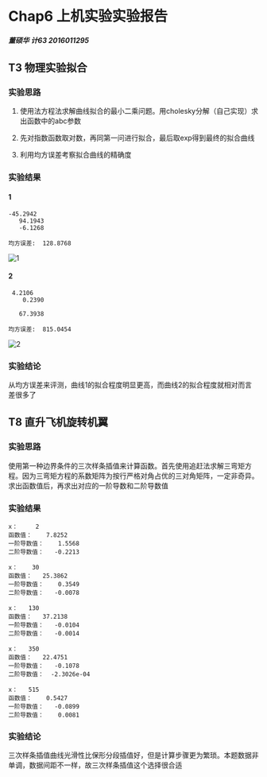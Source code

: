 # Chap6 上机实验实验报告

##### 董硕华 计63 2016011295



## T3 物理实验拟合

### 实验思路

1. 使用法方程法求解曲线拟合的最小二乘问题。用cholesky分解（自己实现）求出函数中的abc参数

2. 先对指数函数取对数，再同第一问进行拟合，最后取exp得到最终的拟合曲线
3. 利用均方误差考察拟合曲线的精确度



### 实验结果

#### 1

```
-45.2942
   94.1943
   -6.1268

均方误差:  128.8768
```

![1](D:\Git\-MATLAB\chap6\6_3\1.jpg)



#### 2

```
 4.2106
    0.2390

   67.3938

均方误差:  815.0454
```

![2](D:\Git\-MATLAB\chap6\6_3\2.jpg)



### 实验结论

从均方误差来评测，曲线1的拟合程度明显更高，而曲线2的拟合程度就相对而言差很多了



## T8 直升飞机旋转机翼

### 实验思路

使用第一种边界条件的三次样条插值来计算函数。首先使用追赶法求解三弯矩方程。因为三弯矩方程的系数矩阵为按行严格对角占优的三对角矩阵，一定非奇异。求出函数值后，再求出对应的一阶导数和二阶导数值



### 实验结果

```
x：     2
函数值：    7.8252
一阶导数值：    1.5568
二阶导数值：   -0.2213

x：    30
函数值：   25.3862
一阶导数值：    0.3549
二阶导数值：   -0.0078

x：   130
函数值：   37.2138
一阶导数值：   -0.0104
二阶导数值：   -0.0014

x：   350
函数值：   22.4751
一阶导数值：   -0.1078
二阶导数值：  -2.3026e-04

x：   515
函数值：    0.5427
一阶导数值：   -0.0899
二阶导数值：    0.0081
```



### 实验结论

三次样条插值曲线光滑性比保形分段插值好，但是计算步骤更为繁琐。本题数据非单调，数据间距不一样，故三次样条插值这个选择很合适